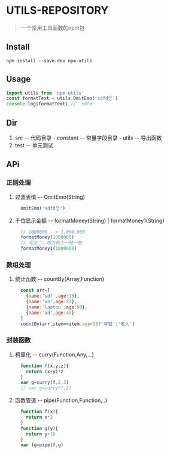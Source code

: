 # UTILS-REPOSITORY
> 一个常用工具函数的npm包

## Install
```
npm install --save-dev npm-utils
```

## Usage
```js
import utils from 'npm-utils'
const formatText = utils.OmitEmo('sdfd👌')
console.log(formatText) // 'sdfd'
```

## Dir
  1. src -- 代码目录
    - constant -- 常量字段目录
    - utils -- 导出函数
  2. test -- 单元测试

## APi
### 正则处理
  1. 过滤表情 -- OmitEmo(String)
      ```js
        OmitEmo('sdfd👌')
      ```
  2. 千位显示金额 -- formatMoney(String) | formatMoney1(String)
      ```js
        // 1000000 --> 1,000,000
        formatMoney(1000000)
        // 写法二，用法和上一种一致
        formatMoney1(1000000)
      ```
### 数组处理
  1. 统计函数 -- countBy(Array,Function)
      ```js
        const arr=[
          {name:'sdf',age:18},
          {name:'vn',age:23},
          {name:'laotou',age:90},
          {name:'ad',age:48}
        ]
        countBy(arr,item=>item.age<50?'年轻':'老人')
      ```
### 封装函数
  1. 柯里化 -- curry(Function,Any,...)
      ```js
        function f(x,y,z){
          return (x+y)*z
        }
        var g=curry(f,2,3)
        // var g=curry(f,2)
      ```
  1. 函数管道 -- pipe(Function,Function,..)
      ```js
        function f(x){
          return x*2
        }
        function g(y){
          return y+10
        }
        var fg=pipe(f,g)
      ```